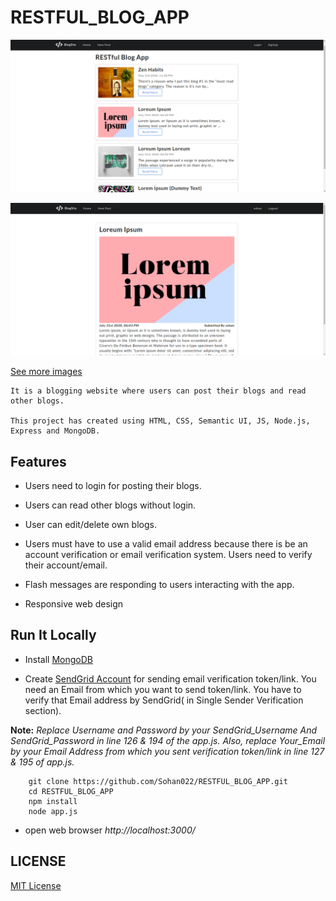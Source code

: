 # RESTFUL_BLOG_APP

<kbd>![index](https://github.com/Sohan022/RESTFUL_BLOG_APP/blob/master/Demo/Index.png)</kbd>

<kbd>![FullBlog](https://github.com/Sohan022/RESTFUL_BLOG_APP/blob/master/Demo/FullBlog.png)</kbd>

[See more images](https://github.com/Sohan022/RESTFUL_BLOG_APP/blob/master/Demo)

```
It is a blogging website where users can post their blogs and read other blogs.

This project has created using HTML, CSS, Semantic UI, JS, Node.js, Express and MongoDB.
```

## Features

 * Users need to login for posting their blogs.
 
 * Users can read other blogs without login.
 
 * User can edit/delete own blogs. 
 
 * Users must have to use a valid email address because there is be an account verification or email verification system. Users need to verify their account/email.
 
 * Flash messages are responding to users interacting with the app.
 
 * Responsive web design
 
 ## Run It Locally
 
 * Install [MongoDB](https://www.mongodb.com/)
 
  * Create [SendGrid Account](https://sendgrid.com/) for sending email verification token/link. You need an Email from which you want to send token/link. You have to verify that Email address by SendGrid( in Single Sender Verification section).
 
 **Note:** *Replace Username and Password by your SendGrid_Username And SendGrid_Password in line 126 & 194 of the app.js. Also, replace Your_Email by your Email Address from which you sent verification token/link in line 127 & 195 of app.js.*
 
```
    git clone https://github.com/Sohan022/RESTFUL_BLOG_APP.git
    cd RESTFUL_BLOG_APP
    npm install
    node app.js
```
* open web browser *http://localhost:3000/*

## LICENSE

[MIT License](https://github.com/Sohan022/RESTFUL_BLOG_APP/blob/master/LICENSE.md)

